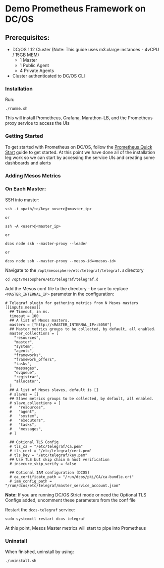 # Demo Prometheus Framework on DC/OS

## Prerequisites:
- DC/OS 1.12 Cluster (Note: This guide uses m3.xlarge instances - 4vCPU / 15GB MEM)
	- 1 Master
	- 1 Public Agent
	- 4 Private Agents
- Cluster authenticated to DC/OS CLI

### Installation

Run:
```
./runme.sh
```

This will install Prometheus, Grafana, Marathon-LB, and the Prometheus proxy service to access the UIs

### Getting Started

To get started with Prometheus on DC/OS, follow the [Prometheus Quick Start](https://docs.mesosphere.com/services/prometheus/0.1.1-2.3.2/quick-start-guide/#navigate-to-the-service-ui) guide to get started. At this point we have done all of the installation leg work so we can start by accessing the service UIs and creating some dashboards and alerts

### Adding Mesos Metrics

### On Each Master:

SSH into master:
```
ssh -i <path/to/key> <user>@<master_ip>

or 

ssh -A <user>@<master_ip>

or

dcos node ssh --master-proxy --leader

or

dcos node ssh --master-proxy --mesos-id=<mesos-id>
```

Navigate to the `/opt/mesosphere/etc/telegraf/telegraf.d` directory
```
cd /opt/mesosphere/etc/telegraf/telegraf.d
```

Add the Mesos conf file to the directory - be sure to replace `<MASTER_INTERNAL_IP>` parameter in the configuration:
```
# Telegraf plugin for gathering metrics from N Mesos masters
[[inputs.mesos]]
  ## Timeout, in ms.
  timeout = 100
  ## A list of Mesos masters.
  masters = ["http://<MASTER_INTERNAL_IP>:5050"]
  ## Master metrics groups to be collected, by default, all enabled.
  master_collections = [
    "resources",
    "master",
    "system",
    "agents",
    "frameworks",
    "framework_offers",
    "tasks",
    "messages",
    "evqueue",
    "registrar",
    "allocator",
  ]
  ## A list of Mesos slaves, default is []
  # slaves = []
  ## Slave metrics groups to be collected, by default, all enabled.
  # slave_collections = [
  #   "resources",
  #   "agent",
  #   "system",
  #   "executors",
  #   "tasks",
  #   "messages",
  # ]

  ## Optional TLS Config
  # tls_ca = "/etc/telegraf/ca.pem"
  # tls_cert = "/etc/telegraf/cert.pem"
  # tls_key = "/etc/telegraf/key.pem"
  ## Use TLS but skip chain & host verification
  # insecure_skip_verify = false

  ## Optional IAM configuration (DCOS)
  # ca_certificate_path = "/run/dcos/pki/CA/ca-bundle.crt"
  # iam_config_path = "/run/dcos/etc/telegraf/master_service_account.json"
```

**Note:** If you are running DC/OS Strict mode or need the Optional TLS Configs added, uncomment these parameters from the conf file

Restart the `dcos-telegraf` service:
```
sudo systemctl restart dcos-telegraf
```

At this point, Mesos Master metrics will start to pipe into Prometheus

### Uninstall

When finished, uninstall by using:
```
./uninstall.sh
```
